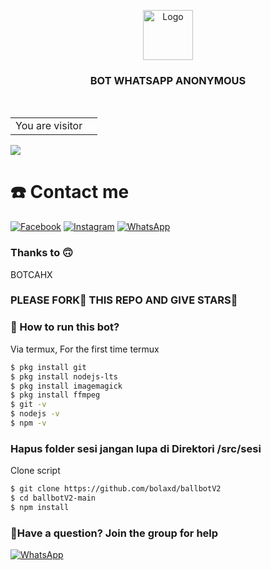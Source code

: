 <p align="center">
  <img src="https://telegra.ph/file/56700626b7525ce8bda27.png" alt="Logo" width="80" height="80">

  <h3 align="center">BOT WHATSAPP ANONYMOUS</h3>

<br>
<div align="center">
<table>
  <tr>
    <td>You are visitor</td>
    <td><img src="https://profile-counter.glitch.me/greyfs/count.svg" alt="" /></td>
  </tr>
</table>
 </div>

![](https://komarev.com/ghpvc/?username=greyfs)

# ☎️ Contact me
[![Facebook](https://img.shields.io/badge/Facebook-%234267B2.svg?&style=for-the-badge&logo=facebook&logoColor=white)](https://www.facebook.com/nopan.blcat?mibextid=ZbWKwL)
[![Instagram](https://img.shields.io/badge/Instagram-E4405F?style=for-the-badge&logo=instagram&logoColor=white)](https://www.instagram.com/norriii_7)
[![WhatsApp](https://img.shields.io/badge/WhatsApp-25D366?style=for-the-badge&logo=whatsapp&logoColor=white)](https://wa.me/6288296785106)

### Thanks to 🙃

BOTCAHX


### PLEASE FORK🔱 THIS REPO AND GIVE STARS🌟

### 🚀 How to run this bot?

Via termux, For the first time termux 
```bash
$ pkg install git
$ pkg install nodejs-lts
$ pkg install imagemagick
$ pkg install ffmpeg
$ git -v
$ nodejs -v
$ npm -v
```
### Hapus folder sesi jangan lupa di Direktori /src/sesi

Clone script
```bash
$ git clone https://github.com/bolaxd/ballbotV2
$ cd ballbotV2-main
$ npm install
```

### 📌Have a question? Join the group for help


[![WhatsApp](https://img.shields.io/badge/WhatsApp-25D366?style=for-the-badge&logo=whatsapp&logoColor=white)](https://chat.whatsapp.com/GMKCDy07dzX6o2T040NpAd)
